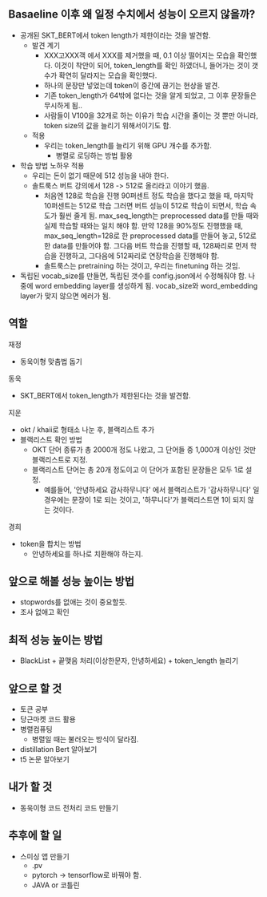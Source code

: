 ## Basaeline 이후 왜 일정 수치에서 성능이 오르지 않을까?

- 공개된 SKT_BERT에서 token length가 제한이라는 것을 발견함.
  - 발견 계기
    - XXX고XXX객 에서 XXX를 제거했을 때, 0.1 이상 떨어지는 모습을 확인했다. 이것이 착안이 되어, token_length를 확인 하였더니, 들어가는 것이 갯수가 확연히 달라지는 모습을 확인했다.
    - 하나의 문장만 넣었는데 token이 중간에 끊기는 현상을 발견.
    - 기존 token_length가 64밖에 없다는 것을 알게 되었고, 그 이후 문장들은 무시하게 됨..
    - 사람들이 V100을 32개로 하는 이유가 학습 시간을 줄이는 것 뿐만 아니라, token size의 값을 늘리기 위해서이기도 함.
  - 적용
    - 우리는 token_length를 늘리기 위해 GPU 개수를 추가함.
      - 병렬로 로딩하는 방법 활용
- 학습 방법 노하우 적용
  - 우리는 돈이 없기 때문에 512 성능을 내야 한다.
  - 솔트룩스 버트 강의에서 128 -> 512로 올리라고 이야기 했음.
    - 처음엔 128로 학습을 진행 90퍼센트 정도 학습을 했다고 했을 때, 마지막 10퍼센트는 512로 학습
      그러면 버트 성능이 512로 학습이 되면서, 학습 속도가 훨씬 줄게 됨.
      max_seq_length는 preprocessed data를 만들 때와 실제 학습할 때와는 일치  해야 함. 만약 128을 90%정도 진행했을 때, max_seq_length=128로 한 preprocessed data를
      만들어 놓고, 512로 한 data를 만들어야 함. 그다음 버트 학습을 진행할 때, 128짜리로 먼저 학습을 진행하고, 그다음에 512짜리로 연장학습을 진행해야 함.
    - 솔트룩스는 pretraining 하는 것이고, 우리는 finetuning 하는 것임.
- 독립된 vocab_size를 만들면, 독립된 갯수를 config.json에서 수정해줘야 함. 나중에 word embedding layer를 생성하게 됨. vocab_size와 word_embedding layer가 맞지 않으면
  에러가 됨.

## 역할

재정

- 동욱이형 맞춤법 돕기

동욱

- SKT_BERT에서 token_length가 제한된다는 것을 발견함.

지운

- okt / khaii로 형태소 나눈 후, 블랙리스트 추가 
- 블랙리스트 확인 방법
  - OKT 단어 종류가 총 2000개 정도 나왔고, 그 단어들 중 1,000개 이상인 것만 블랙리스트로 지정.
  - 블랙리스트 단어는 총 20개 정도이고 이 단어가 포함된 문장들은 모두 1로 설정.
    - 예를들어, '안녕하세요 감사하무니다' 에서 블랙리스트가 '감사하무니다' 일 경우에는 문장이 1로 되는 것이고, '하무니다'가 블랙리스트면 1이 되지 않는 것이다.

경희

- token을 합치는 방법
  - 안녕하세요를 하나로 치환해야 하는지.



## 앞으로 해볼 성능 높이는 방법

- stopwords를 없애는 것이 중요할듯.
- 조사 없애고 확인

## 최적 성능 높이는 방법

- BlackList + 끝맺음 처리(이상한문자, 안녕하세요) +  token_length 늘리기



## 앞으로 할 것

- 토큰 공부
- 당근마켓 코드 활용
- 병렬컴퓨팅
  - 병렬일 때는 불러오는 방식이 달라짐.
- distillation Bert  알아보기
- t5 논문 알아보기



## 내가 할 것

- 동욱이형 코드 전처리 코드 만들기





## 추후에 할 일

- 스미싱 앱 만들기
  - .pv
  - pytorch -> tensorflow로 바꿔야 함.
  - JAVA or 코틀린